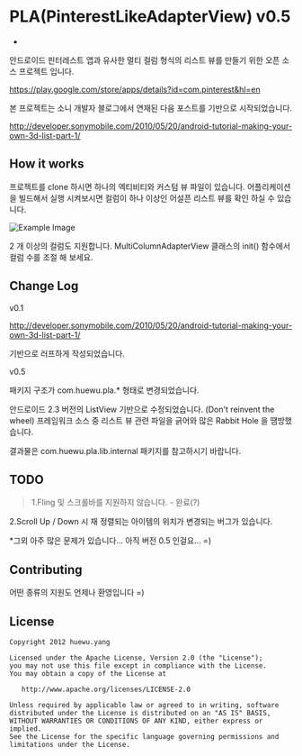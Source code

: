 PLA(PinterestLikeAdapterView) v0.5
==================================
-

안드로이드 핀터레스트 앱과 유사한 멀티 컬럼 형식의 리스트 뷰를 만들기 위한 오픈 소스 프로젝트 입니다.

https://play.google.com/store/apps/details?id=com.pinterest&hl=en

본 프로젝트는 소니 개발자 블로그에서 연재된 다음 포스트를 기반으로 시작되었습니다.

http://developer.sonymobile.com/2010/05/20/android-tutorial-making-your-own-3d-list-part-1/

How it works
-------------
프로젝트를 clone 하시면 하나의 엑티비티와 커스텀 뷰 파일이 있습니다.
어플리케이션을 빌드해서 실행 시켜보시면 컬럼이 하나 이상인 어설픈 리스트 뷰를 확인 하실 수 있습니다.

![Example Image][3]

2 개 이상의 컬럼도 지원합니다. MultiColumnAdapterView 클래스의 init() 함수에서 컬럼 수를 조절 해 보세요.

Change Log
-----------

v0.1 

http://developer.sonymobile.com/2010/05/20/android-tutorial-making-your-own-3d-list-part-1/

기반으로 러프하게 작성되었습니다. 

v0.5

패키지 구조가 com.huewu.pla.* 형태로 변경되었습니다.

안드로이드 2.3 버전의 ListView 기반으로 수정되었습니다. (Don't reinvent the wheel)
프레임워크 소스 중 리스트 뷰 관련 파일을 긁어와 많은 Rabbit Hole 을 땜방했습니다. 

결과물은 com.huewu.pla.lib.internal 패키지를 참고하시기 바랍니다.

TODO
---------------------------------------------
> 1.Fling 및 스크롤바를 지원하지 않습니다. - 완료(?)

2.Scroll Up / Down 시 재 정렬되는 아이템의 위치가 변경되는 버그가 있습니다.

*그외 아주 많은 문제가 있습니다... 아직 버전 0.5 인걸요...  =) 

Contributing
---------------------------------------------
어떤 종류의 지원도 언제나 환영입니다 =)

## License

    Copyright 2012 huewu.yang

    Licensed under the Apache License, Version 2.0 (the "License");
    you may not use this file except in compliance with the License.
    You may obtain a copy of the License at

       http://www.apache.org/licenses/LICENSE-2.0

    Unless required by applicable law or agreed to in writing, software
    distributed under the License is distributed on an "AS IS" BASIS,
    WITHOUT WARRANTIES OR CONDITIONS OF ANY KIND, either express or implied.
    See the License for the specific language governing permissions and
    limitations under the License.

 [3]: http://cloud.github.com/downloads/huewu/PinterestLikeAdapterView/screenshot.png